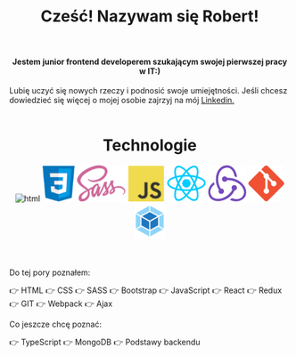
<!--
**RobertGraupner/RobertGraupner** is a ✨ _special_ ✨ repository because its `README.md` (this file) appears on your GitHub profile.

Here are some ideas to get you started:

- 🔭 I’m currently working on ...
- 🌱 I’m currently learning ...
- 👯 I’m looking to collaborate on ...
- 🤔 I’m looking for help with ...
- 💬 Ask me about ...
- 📫 How to reach me: ...
- 😄 Pronouns: ...
- ⚡ Fun fact: ...
-->

<h1 align="center">Cześć! Nazywam się Robert! </h1>
<br />
<h4 align="center">Jestem junior frontend developerem szukającym swojej pierwszej pracy w IT:) </h4>
Lubię uczyć się nowych rzeczy i podnosić swoje umiejętności. Jeśli chcesz dowiedzieć się więcej o mojej osobie zajrzyj na mój <a href="https://www.linkedin.com/in/robertgraupner/">Linkedin.</a>

<br /> 
<br />
<h1 align="center">Technologie </h1>
<div align="center">
<img height="65px" alt="html" src="https://raw.github.com/RobertGraupner/RobertGraupner/main/Logo/html.png" />
<img height="65px" alt="css" src="https://raw.githubusercontent.com/RobertGraupner/RobertGraupner/main/Logo/css3.png" />
<img height="65px" alt="saas" src="https://raw.githubusercontent.com/RobertGraupner/RobertGraupner/main/Logo/saas.png " />
<img height="65px" alt="js" src="https://raw.githubusercontent.com/RobertGraupner/RobertGraupner/main/Logo/js.png" />
<img height="65px" alt="react" src="https://raw.githubusercontent.com/RobertGraupner/RobertGraupner/main/Logo/react.png" />
<img height="65px" alt="redux" src="https://raw.githubusercontent.com/RobertGraupner/RobertGraupner/main/Logo/redux.png" />
<img height="65px" alt="git" src="https://raw.githubusercontent.com/RobertGraupner/RobertGraupner/main/Logo/git.png" />
<img height="65px" alt="webpak" src="https://raw.githubusercontent.com/RobertGraupner/RobertGraupner/main/Logo/webpak.png" />
</div>
<br /> 
<br /> 

Do tej pory poznałem:

👉 HTML
👉 CSS
👉 SASS
👉 Bootstrap
👉 JavaScript
👉 React
👉 Redux
👉 GIT
👉 Webpack
👉 Ajax

Co jeszcze chcę poznać:

👉 TypeScript
👉 MongoDB
👉 Podstawy backendu
